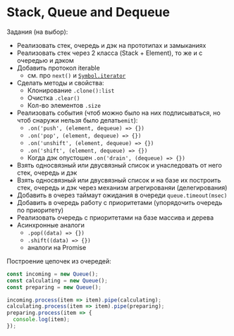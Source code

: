 # Stack, Queue and Dequeue

Задания (на выбор):
- Реализовать стек, очередь и дэк на прототипах и замыканиях
- Реализовать стек через 2 класса (Stack + Element), то же и с очередью и дэком
- Добавить протокол iterable
  - см. про `next()` и [`Symbol.iterator`](https://developer.mozilla.org/en-US/docs/Web/JavaScript/Reference/Iteration_protocols)
- Сделать методы и свойства:
  - Клонирование `.clone():list`
  - Очистка `.clear()`
  - Кол-во элементов `.size`
- Реализовать события (чтоб можно было на них подписываться, но чтоб cнаружи
нельзя было делать`emit`):
  - `.on('push', (element, dequeue) => {})`
  - `.on('pop', (element, dequeue) => {})`
  - `.on('unshift', (element, dequeue) => {})`
  - `.on('shift', (element, dequeue) => {})`
  - Когда дэк опустошен `.on('drain', (dequeue) => {})`
- Взять односвязный или двусвязный список и унаследовать от него
стек, очередь и дэк
- Взять односвязный или двусвязный список и на базе их построить
стек, очередь и дэк через механизм агрегированяи (делегирования)
- Добавить в очерез таймаут ожидания в очереди `queue.timeout(msec)`
- Добавить в очередь работу с приоритетами (упорядочить очередь по приоритету)
- Реализовать очередь с приоритетами на базе массива и дерева
- Асинхронные аналоги
  - `.pop((data) => {})`
  - `.shift((data) => {})`
  - аналоги на Promise

Построение цепочек из очередей:
```js
const incoming = new Queue();
const calculating = new Queue();
const preparing = new Queue();

incoming.process(item => item).pipe(calculating);
calculating.process(item => item).pipe(preparing);
preparing.process(item => {
  console.log(item);
});
```
